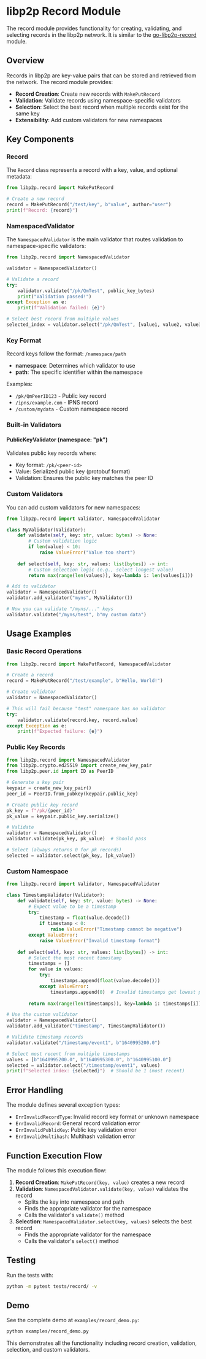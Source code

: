 # libp2p Record Module

The record module provides functionality for creating, validating, and selecting records in the libp2p network. It is similar to the [go-libp2p-record](https://github.com/libp2p/go-libp2p-record) module.

## Overview

Records in libp2p are key-value pairs that can be stored and retrieved from the network. The record module provides:

- **Record Creation**: Create new records with `MakePutRecord`
- **Validation**: Validate records using namespace-specific validators
- **Selection**: Select the best record when multiple records exist for the same key
- **Extensibility**: Add custom validators for new namespaces

## Key Components

### Record

The `Record` class represents a record with a key, value, and optional metadata:

```python
from libp2p.record import MakePutRecord

# Create a new record
record = MakePutRecord("/test/key", b"value", author="user")
print(f"Record: {record}")
```

### NamespacedValidator

The `NamespacedValidator` is the main validator that routes validation to namespace-specific validators:

```python
from libp2p.record import NamespacedValidator

validator = NamespacedValidator()

# Validate a record
try:
    validator.validate("/pk/QmTest", public_key_bytes)
    print("Validation passed!")
except Exception as e:
    print(f"Validation failed: {e}")

# Select best record from multiple values
selected_index = validator.select("/pk/QmTest", [value1, value2, value3])
```

### Key Format

Record keys follow the format: `/namespace/path`

- **namespace**: Determines which validator to use
- **path**: The specific identifier within the namespace

Examples:
- `/pk/QmPeerID123` - Public key record
- `/ipns/example.com` - IPNS record
- `/custom/mydata` - Custom namespace record

### Built-in Validators

#### PublicKeyValidator (namespace: "pk")

Validates public key records where:
- Key format: `/pk/<peer-id>`
- Value: Serialized public key (protobuf format)
- Validation: Ensures the public key matches the peer ID

### Custom Validators

You can add custom validators for new namespaces:

```python
from libp2p.record import Validator, NamespacedValidator

class MyValidator(Validator):
    def validate(self, key: str, value: bytes) -> None:
        # Custom validation logic
        if len(value) < 10:
            raise ValueError("Value too short")
    
    def select(self, key: str, values: list[bytes]) -> int:
        # Custom selection logic (e.g., select longest value)
        return max(range(len(values)), key=lambda i: len(values[i]))

# Add to validator
validator = NamespacedValidator()
validator.add_validator("myns", MyValidator())

# Now you can validate "/myns/..." keys
validator.validate("/myns/test", b"my custom data")
```

## Usage Examples

### Basic Record Operations

```python
from libp2p.record import MakePutRecord, NamespacedValidator

# Create a record
record = MakePutRecord("/test/example", b"Hello, World!")

# Create validator
validator = NamespacedValidator()

# This will fail because "test" namespace has no validator
try:
    validator.validate(record.key, record.value)
except Exception as e:
    print(f"Expected failure: {e}")
```

### Public Key Records

```python
from libp2p.record import NamespacedValidator
from libp2p.crypto.ed25519 import create_new_key_pair
from libp2p.peer.id import ID as PeerID

# Generate a key pair
keypair = create_new_key_pair()
peer_id = PeerID.from_pubkey(keypair.public_key)

# Create public key record
pk_key = f"/pk/{peer_id}"
pk_value = keypair.public_key.serialize()

# Validate
validator = NamespacedValidator()
validator.validate(pk_key, pk_value)  # Should pass

# Select (always returns 0 for pk records)
selected = validator.select(pk_key, [pk_value])
```

### Custom Namespace

```python
from libp2p.record import Validator, NamespacedValidator

class TimestampValidator(Validator):
    def validate(self, key: str, value: bytes) -> None:
        # Expect value to be a timestamp
        try:
            timestamp = float(value.decode())
            if timestamp < 0:
                raise ValueError("Timestamp cannot be negative")
        except ValueError:
            raise ValueError("Invalid timestamp format")
    
    def select(self, key: str, values: list[bytes]) -> int:
        # Select the most recent timestamp
        timestamps = []
        for value in values:
            try:
                timestamps.append(float(value.decode()))
            except ValueError:
                timestamps.append(0)  # Invalid timestamps get lowest priority
        
        return max(range(len(timestamps)), key=lambda i: timestamps[i])

# Use the custom validator
validator = NamespacedValidator()
validator.add_validator("timestamp", TimestampValidator())

# Validate timestamp records
validator.validate("/timestamp/event1", b"1640995200.0")

# Select most recent from multiple timestamps
values = [b"1640995200.0", b"1640995300.0", b"1640995100.0"]
selected = validator.select("/timestamp/event1", values)
print(f"Selected index: {selected}")  # Should be 1 (most recent)
```

## Error Handling

The module defines several exception types:

- `ErrInvalidRecordType`: Invalid record key format or unknown namespace
- `ErrInvalidRecord`: General record validation error
- `ErrInvalidPublicKey`: Public key validation error
- `ErrInvalidMultihash`: Multihash validation error

## Function Execution Flow

The module follows this execution flow:

1. **Record Creation**: `MakePutRecord(key, value)` creates a new record
2. **Validation**: `NamespacedValidator.validate(key, value)` validates the record
   - Splits the key into namespace and path
   - Finds the appropriate validator for the namespace
   - Calls the validator's `validate()` method
3. **Selection**: `NamespacedValidator.select(key, values)` selects the best record
   - Finds the appropriate validator for the namespace
   - Calls the validator's `select()` method

## Testing

Run the tests with:

```bash
python -m pytest tests/record/ -v
```

## Demo

See the complete demo at `examples/record_demo.py`:

```bash
python examples/record_demo.py
```

This demonstrates all the functionality including record creation, validation, selection, and custom validators.
